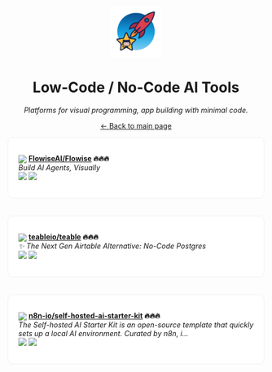 <p align="center"><img src="../assets/awesome-logo.png" width="100" alt="Awesome Repos"/></p>
<h1 align="center">Low-Code / No-Code AI Tools</h1>
<p align="center"><i>Platforms for visual programming, app building with minimal code.</i></p>

<p align="center"><a href="../README.md">← Back to main page</a></p>

<div align="left" style="border:1px solid #eee; border-radius:10px; padding:18px 20px; background:#fff;">

<img src="https://avatars.githubusercontent.com/u/128289781?v=4" width="32" style="vertical-align:middle;"/> <strong><a href="https://github.com/FlowiseAI/Flowise">FlowiseAI/Flowise</a> 🔥🔥🔥</strong><br/>
<em>Build AI Agents, Visually</em><br/>
<span>
<a href="https://github.com/FlowiseAI/Flowise/stargazers"><img src="https://img.shields.io/github/stars/FlowiseAI/Flowise?style=flat-square&labelColor=343b41"></a>
<a href="https://github.com/FlowiseAI/Flowise/network/members"><img src="https://img.shields.io/github/forks/FlowiseAI/Flowise?style=flat-square&labelColor=343b41"></a>
</span>
</div><br><br>

<div align="left" style="border:1px solid #eee; border-radius:10px; padding:18px 20px; background:#fff;">

<img src="https://avatars.githubusercontent.com/u/113977713?v=4" width="32" style="vertical-align:middle;"/> <strong><a href="https://github.com/teableio/teable">teableio/teable</a> 🔥🔥🔥</strong><br/>
<em>✨ The Next Gen Airtable Alternative: No-Code Postgres</em><br/>
<span>
<a href="https://github.com/teableio/teable/stargazers"><img src="https://img.shields.io/github/stars/teableio/teable?style=flat-square&labelColor=343b41"></a>
<a href="https://github.com/teableio/teable/network/members"><img src="https://img.shields.io/github/forks/teableio/teable?style=flat-square&labelColor=343b41"></a>
</span>
</div><br><br>

<div align="left" style="border:1px solid #eee; border-radius:10px; padding:18px 20px; background:#fff;">

<img src="https://avatars.githubusercontent.com/u/45487711?v=4" width="32" style="vertical-align:middle;"/> <strong><a href="https://github.com/n8n-io/self-hosted-ai-starter-kit">n8n-io/self-hosted-ai-starter-kit</a> 🔥🔥🔥</strong><br/>
<em>The Self-hosted AI Starter Kit is an open-source template that quickly sets up a local AI environment. Curated by n8n, i...</em><br/>
<span>
<a href="https://github.com/n8n-io/self-hosted-ai-starter-kit/stargazers"><img src="https://img.shields.io/github/stars/n8n-io/self-hosted-ai-starter-kit?style=flat-square&labelColor=343b41"></a>
<a href="https://github.com/n8n-io/self-hosted-ai-starter-kit/network/members"><img src="https://img.shields.io/github/forks/n8n-io/self-hosted-ai-starter-kit?style=flat-square&labelColor=343b41"></a>
</span>
</div><br><br>

